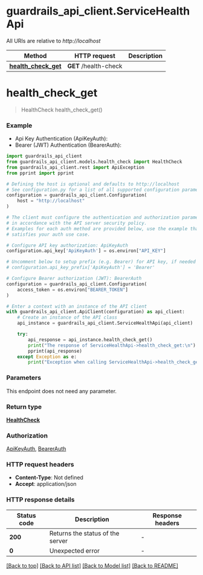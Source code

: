 # guardrails_api_client.ServiceHealthApi

All URIs are relative to *http://localhost*

Method | HTTP request | Description
------------- | ------------- | -------------
[**health_check_get**](ServiceHealthApi.md#health_check_get) | **GET** /health-check | 


# **health_check_get**
> HealthCheck health_check_get()



### Example

* Api Key Authentication (ApiKeyAuth):
* Bearer (JWT) Authentication (BearerAuth):

```python
import guardrails_api_client
from guardrails_api_client.models.health_check import HealthCheck
from guardrails_api_client.rest import ApiException
from pprint import pprint

# Defining the host is optional and defaults to http://localhost
# See configuration.py for a list of all supported configuration parameters.
configuration = guardrails_api_client.Configuration(
    host = "http://localhost"
)

# The client must configure the authentication and authorization parameters
# in accordance with the API server security policy.
# Examples for each auth method are provided below, use the example that
# satisfies your auth use case.

# Configure API key authorization: ApiKeyAuth
configuration.api_key['ApiKeyAuth'] = os.environ["API_KEY"]

# Uncomment below to setup prefix (e.g. Bearer) for API key, if needed
# configuration.api_key_prefix['ApiKeyAuth'] = 'Bearer'

# Configure Bearer authorization (JWT): BearerAuth
configuration = guardrails_api_client.Configuration(
    access_token = os.environ["BEARER_TOKEN"]
)

# Enter a context with an instance of the API client
with guardrails_api_client.ApiClient(configuration) as api_client:
    # Create an instance of the API class
    api_instance = guardrails_api_client.ServiceHealthApi(api_client)

    try:
        api_response = api_instance.health_check_get()
        print("The response of ServiceHealthApi->health_check_get:\n")
        pprint(api_response)
    except Exception as e:
        print("Exception when calling ServiceHealthApi->health_check_get: %s\n" % e)
```



### Parameters

This endpoint does not need any parameter.

### Return type

[**HealthCheck**](HealthCheck.md)

### Authorization

[ApiKeyAuth](../README.md#ApiKeyAuth), [BearerAuth](../README.md#BearerAuth)

### HTTP request headers

 - **Content-Type**: Not defined
 - **Accept**: application/json

### HTTP response details

| Status code | Description | Response headers |
|-------------|-------------|------------------|
**200** | Returns the status of the server |  -  |
**0** | Unexpected error |  -  |

[[Back to top]](#) [[Back to API list]](../README.md#documentation-for-api-endpoints) [[Back to Model list]](../README.md#documentation-for-models) [[Back to README]](../README.md)

